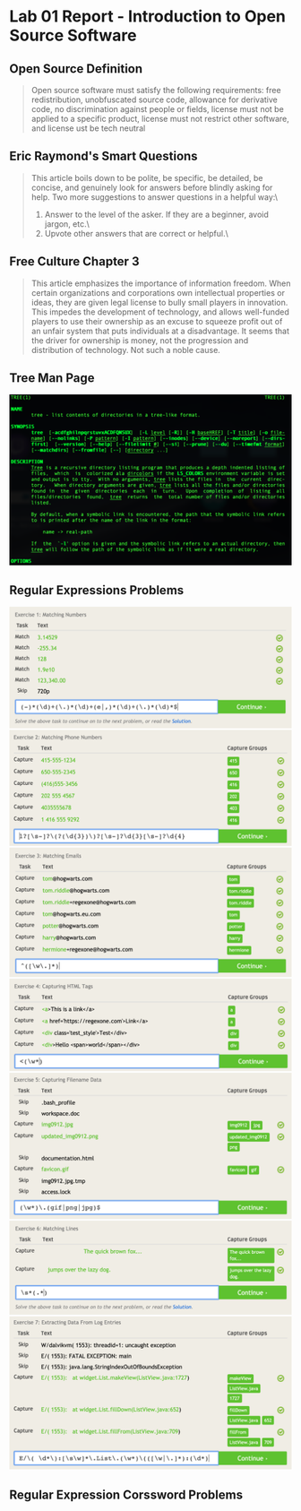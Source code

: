 # Lab 01 Report - Introduction to Open Source Software

## Open Source Definition
> Open source software must satisfy the following requirements: free redistribution, unobfuscated source code, allowance for derivative code, no discrimination against people or fields, license must not be applied to a specific product, license must not restrict other software, and license ust be tech neutral

 ## Eric Raymond's Smart Questions
 > This article boils down to be polite, be specific, be detailed, be concise, and genuinely look for answers before blindly asking for help.
 > Two more suggestions to answer questions in a helpful way:\
 > 1) Answer to the level of the asker. If they are a beginner, avoid jargon, etc.\
 > 2) Upvote other answers that are correct or helpful.\
 
 ## Free Culture Chapter 3
 > This article emphasizes the importance of information freedom. When certain organizations and corporations own intellectual properties or ideas, they are given legal license to bully small players in innovation. This impedes the development of technology, and allows well-funded players to use their ownership as an excuse to squeeze profit out of an unfair system that puts individuals at a disadvantage. It seems that the driver for ownership is money, not the progression and distribution of technology. Not such a noble cause.

## Tree Man Page
![treeMan](../../treeman.png)

## Regular Expressions Problems
![problem 1](../../regex1.png)
![problem 2](../../regex2.png)
![problem 3](../../regex3.png)
![problem 4](../../regex4.png)
![problem 5](../../regex5.png)
![problem 6](../../regex6.png)
![problem 7](../../regex7.png)

## Regular Expression Corssword Problems
